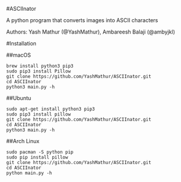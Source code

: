 #ASCIInator

A python program that converts images into ASCII characters

Authors: Yash Mathur (@YashMathur), Ambareesh Balaji (@ambyjkl)

#Installation

##macOS
```
brew install python3 pip3
sudo pip3 install Pillow
git clone https://github.com/YashMathur/ASCIInator.git
cd ASCIInator
python3 main.py -h
```

##Ubuntu
```
sudo apt-get install python3 pip3
sudo pip3 install pillow
git clone https://github.com/YashMathur/ASCIInator.git
cd ASCIInator
python3 main.py -h
```

##Arch Linux
```
sudo pacman -S python pip
sudo pip install pillow
git clone https://github.com/YashMathur/ASCIInator.git
cd ASCIInator
python main.py -h
```
